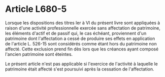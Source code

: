 # Article L680-5

Lorsque les dispositions des titres Ier à VI du présent livre sont appliquées à raison d'une activité professionnelle exercée sans affectation de patrimoine, les éléments d'actif et de passif qui, le cas échéant, proviennent d'un patrimoine dont l'affectation a cessé de produire ses effets en application de l'article L. 526-15 sont considérés comme étant hors du patrimoine non affecté. Cette exclusion prend fin dès lors que les créances ayant composé l'ancien patrimoine sont éteintes.

Le présent article n'est pas applicable si l'exercice de l'activité à laquelle le patrimoine était affecté s'est poursuivi après la cessation de l'affectation.
